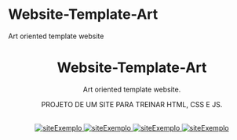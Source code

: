 # Website-Template-Art
Art oriented template website

<h1 align="center">Website-Template-Art</h1>
<div align = "center">
  <p>Art oriented template website.</p>
  <p>PROJETO DE UM SITE PARA TREINAR HTML, CSS E JS.</p>
</div>
<br>
<div align = "center">
  <a href="https://jhonhp7.github.io/Website-Template-Art/index.html">
  <img src="https://user-images.githubusercontent.com/97294532/228974450-e6d684f5-7081-4bc2-9b16-f4ef083f6126.png"alt="siteExemplo">
  <img src="https://user-images.githubusercontent.com/97294532/228974714-3101eb94-49d3-4e8e-a85b-744a672fc231.png"alt="siteExemplo">
  <img src="https://user-images.githubusercontent.com/97294532/228974870-88acf5a2-1254-42cb-941b-7f6f906a9145.png"alt="siteExemplo">
  <img src="https://user-images.githubusercontent.com/97294532/228974917-3c282a58-f0f9-480e-9e37-413b43542af4.png"alt="siteExemplo">
  </a>
</div>
